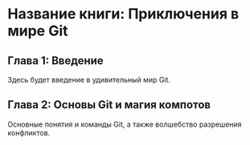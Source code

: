 # Название книги: Приключения в мире Git

## Глава 1: Введение
Здесь будет введение в удивительный мир Git.

## Глава 2: Основы Git и магия компотов
Основные понятия и команды Git, а также волшебство разрешения конфликтов.
